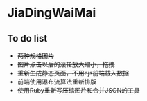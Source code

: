 JiaDingWaiMai
=============

## To do list

- ~~两种规格图片~~
- ~~图片点击以后的滚轮放大缩小，拖拽~~
- ~~重新生成静态页面，不用ejs前端载入数据~~
- 前端使用瀑布流算法重新排版
- ~~使用Ruby重新写压缩图片和合并JSON的工具~~
